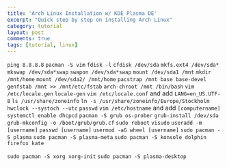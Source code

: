 ```yaml
---
title: 'Arch Linux Installation w/ KDE Plasma DE'
excerpt: "Quick step by step on installing Arch Linux"
category: tutorial
layout: post
comments: true
tags: [tutorial, linux]
---
```


`ping 8.8.8.8`
`pacman -S vim`
`fdisk -l`
`cfdisk /dev/sda`
`mkfs.ext4 /dev/sda*`
`mkswap /dev/sda*swap`
`swapon /dev/sda*swap`
`mount /dev/sda1 /mnt`
`mkdir /mnt/home`
`mount /dev/sda2/ /mnt/home`
`pacstrap /mnt base base-devel`
`genfstab /mnt >> /mnt/etc/fstab`
`arch-chroot /mnt /bin/bash`
`vim /etc/locale.gen`
`locale-gen`
`vim /etc/locale.conf` and add `LANG=en_US.UTF-8`
`ls /usr/share/zoneinfo`
`ln -s /usr/share/zoneinfo/Europe/Stockholm`
`hwclock --systoch --utc`
`passwd`
`vim /etc/hostname` and add `[computername]`
`systemctl enable dhcpcd`
`pacman -S grub os-prober`
`grub-install /dev/sda`
`grub-mkconfig -o /boot/grub/grub.cf`
`sudo reboot`
`visudo`
`useradd -m [username]`
`passwd [username]`
`usermod -aG wheel [username]`
`sudo pacman -S plasma`
`sudo pacman -S plasma-meta`
`sudo pacman -S konsole dolphin firefox kate`

`sudo pacman -S xorg xorg-init`
`sudo pacman -S plasma-desktop`

